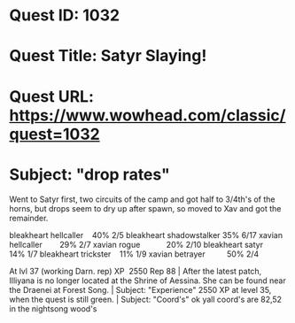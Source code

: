 # Quest ID: 1032
# Quest Title: Satyr Slaying!
# Quest URL: https://www.wowhead.com/classic/quest=1032
# Subject: "drop rates"
Went to Satyr first, two circuits of the camp and got half to 3/4th's of the horns, but drops seem to dry up after spawn, so moved to Xav and got the remainder.

bleakheart hellcaller    40% 2/5
bleakheart shadowstalker 35% 6/17
xavian hellcaller        29% 2/7
xavian rogue            20% 2/10
bleakheart satyr        14% 1/7
bleakheart trickster    11% 1/9
xavian betrayer          50% 2/4

At lvl 37 (working Darn. rep)
XP  2550
Rep 88 | After the latest patch, Illiyana is no longer located at the Shrine of Aessina. She can be found near the Draenei at Forest Song. | Subject: "Experience"
2550 XP at level 35, when the quest is still green. | Subject: "Coord's"
ok yall coord's are 82,52 in the nightsong wood's